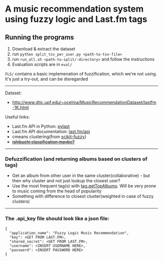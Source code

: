 # A music recommendation system using fuzzy logic and Last.fm tags

## Running the programs
1. Download & extract the dataset
2. run `python split_tsv_per_user.py <path-to-tsv-file>`
3. run `run_all.sh <path-to-split/-directory>` and follow the instructions
4. Evaluation scripts are in `eval/`

`FLS/` contains a basic implemenation of fuzzification, which we're not using. It's just a try-out, and can be disregarded

-----
Dataset:
- http://www.dtic.upf.edu/~ocelma/MusicRecommendationDataset/lastfm-1K.html

Useful links:
- Last.fm API in Python: [pylast](https://github.com/pylast/pylast)
- Last.fm API documentation: [last.fm/api](http://www.last.fm/api)
- cmeans clustering(from [scikit-fuzzy](https://github.com/scikit-fuzzy/scikit-fuzzy))
- [~~ishibuchi classification maybe?~~](http://citeseerx.ist.psu.edu/viewdoc/download?doi=10.1.1.294.6338&rep=rep1&type=pdf)

-----
### Defuzzification (and returning albums based on clusters of tags)
- Get an album from other user in the same cluster(collaborative) - but then why cluster and not just lookup the closest user?
- Use the most frequent tag(s) with [tag.getTopAlbums](http://www.last.fm/api/show/tag.getTopAlbums). Will be very prone to music coming from the head of popularity
- Something with difference to closest cluster(weighted in case of fuzzy clusters)


-----
### The .api_key file should look like a json file:
```
{
  "application_name": "Fuzzy Logic Music Recommendation",
  "key": <GET FROM LAST.FM>,
  "shared_secret": <GET FROM LAST.FM>,
  "username": <INSERT USERNAME HERE>,
  "password": <INSERT PASSWORD HERE>
}
```
